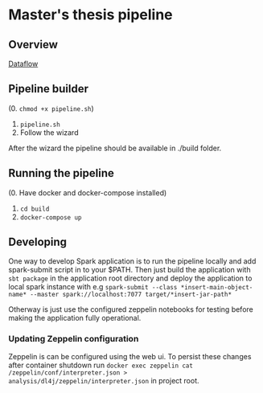 # Master's thesis pipeline

## Overview

[Dataflow](doc/dataflow.png)

## Pipeline builder

(0. `chmod +x pipeline.sh`)
1. `pipeline.sh`
2. Follow the wizard

After the wizard the pipeline should be available in ./build folder.

## Running the pipeline

(0. Have docker and docker-compose installed)
1. `cd build`
2. `docker-compose up`

## Developing

One way to develop Spark application is to run the pipeline locally and add spark-submit script in to your $PATH. Then just build the application with `sbt package` in the application root directory and deploy the application to local spark instance with e.g `spark-submit --class *insert-main-object-name* --master spark://localhost:7077 target/*insert-jar-path*`

Otherway is just use the configured zeppelin notebooks for testing before making the application fully operational.

### Updating Zeppelin configuration

Zeppelin is can be configured using the web ui. To persist these changes after container shutdown run `docker exec zeppelin cat /zeppelin/conf/interpreter.json > analysis/dl4j/zeppelin/interpreter.json` in project root.